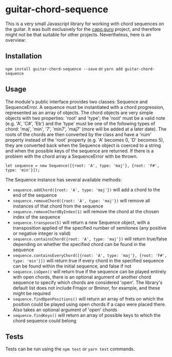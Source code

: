 # guitar-chord-sequence

This is a very small Javascript library for working with chord sequences on the guitar. It was built exclusively for the [capo.guru](http://capo.guru) project, and therefore might not be that suitable for other projects. Nevertheless, here is an overview:

## Installation

`npm install guitar-chord-sequence --save` or `yarn add guitar-chord-sequence`


## Usage

The module's public interface provides two classes: Sequence and SequenceError. A sequence must be instantiated with a chord progression, represented as an array of objects. The chord objects are very simple objects with two properties: 'root' and 'type'; the 'root' must be a valid note (e.g. 'A', 'C#', 'Eb') and the 'type' must be one of the following types of chord: 'maj', 'min', '7', 'min7', 'maj7' (more will be added at a later date). The roots of the chords are then converted by the class and have a 'num' property instead of the 'root' property (e.g. 'A' becomes 0, 'D' becomes 5), they are converted back when the Sequence object is coerced to a string and when the possible keys of the sequence are returned. If there is a problem with the chord array a SequenceError with be thrown. 

```let sequence = new Sequence([{root: 'A', type: 'maj'}, {root: 'F#', type: 'min'}]);```

The Sequence instance has several available methods:

* `sequence.addChord({root: 'A', type: 'maj'})` will add a chord to the end of the sequence
* `sequence.removeChord({root: 'A', type: 'maj'})` will remove all instances of that chord from the sequence
* `sequence.removeChordByIndex(1)` will remove the chord at the chosen index of the sequence
* `sequence.transpose(5)` will return a new Sequence object, with a transposition applied of the specified number of semitones (any positive or negative integer is valid)
* `sequence.containsChord({root: 'A', type: 'maj'})` will return true/false depending on whether the specified chord can be found in the sequence
* `sequence.containsEveryChord([{root: 'A', type: 'maj'}, {root: 'F#', type: 'min'}])` will return true if every chord in the specified sequence can be found within the initial sequence, and false if not
* `sequence.isOpen()` will return true if the sequence can be played entirely with open chords, there is an optional argument of another chord sequence to specify which chords are considered 'open'. The library's default list does not include Fmajor or Bminor, for example, and these might be required
* `sequence.findOpenPositions()` will return an array of frets on which the position could be played using open chords if a capo were placed there. Also takes an optional argument of 'open' chords
* `sequence.findKeys()` will return an array of possible keys to which the chord sequence could belong

## Tests

Tests can be run using the `npm test` or `yarn test` commands. 
